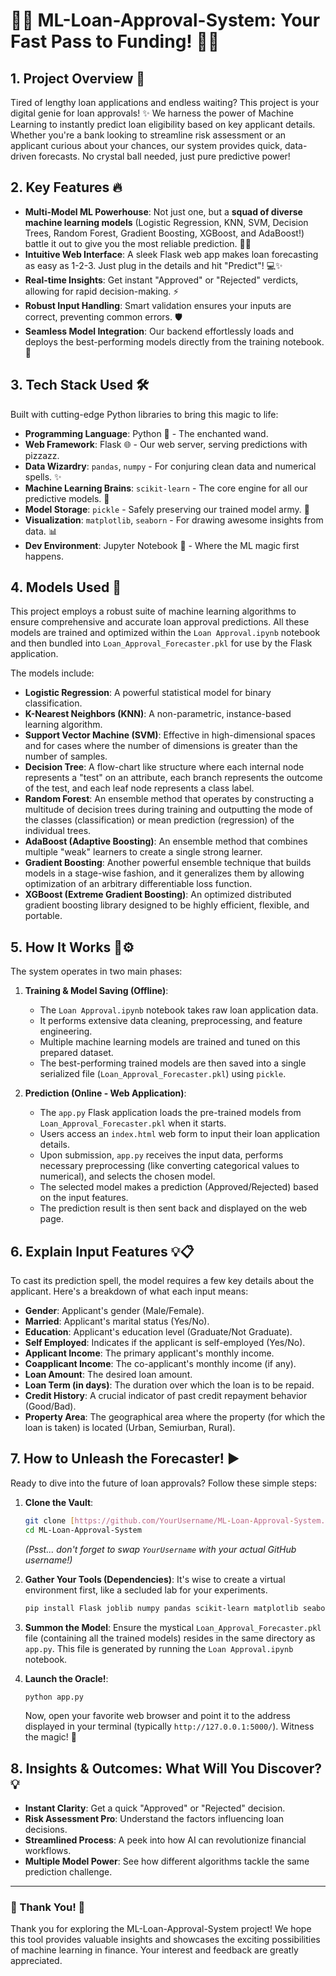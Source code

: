 # 🚀💸 ML-Loan-Approval-System: Your Fast Pass to Funding! 🚀💸

## 1. Project Overview 🌟

Tired of lengthy loan applications and endless waiting? This project is your digital genie for loan approvals! ✨ We harness the power of Machine Learning to instantly predict loan eligibility based on key applicant details. Whether you're a bank looking to streamline risk assessment or an applicant curious about your chances, our system provides quick, data-driven forecasts. No crystal ball needed, just pure predictive power!

## 2. Key Features 🔥

* **Multi-Model ML Powerhouse**: Not just one, but a **squad of diverse machine learning models** (Logistic Regression, KNN, SVM, Decision Trees, Random Forest, Gradient Boosting, XGBoost, and AdaBoost!) battle it out to give you the most reliable prediction. 🧠💪
* **Intuitive Web Interface**: A sleek Flask web app makes loan forecasting as easy as 1-2-3. Just plug in the details and hit "Predict"! 💻✨
* **Real-time Insights**: Get instant "Approved" or "Rejected" verdicts, allowing for rapid decision-making. ⚡️
* **Robust Input Handling**: Smart validation ensures your inputs are correct, preventing common errors. 🛡️
* **Seamless Model Integration**: Our backend effortlessly loads and deploys the best-performing models directly from the training notebook. 🔗

## 3. Tech Stack Used 🛠️

Built with cutting-edge Python libraries to bring this magic to life:

* **Programming Language**: Python 🐍 - The enchanted wand.
* **Web Framework**: Flask 🌐 - Our web server, serving predictions with pizzazz.
* **Data Wizardry**: `pandas`, `numpy` - For conjuring clean data and numerical spells. ✨
* **Machine Learning Brains**: `scikit-learn` - The core engine for all our predictive models. 🤖
* **Model Storage**: `pickle` - Safely preserving our trained model army. 🏺
* **Visualization**: `matplotlib`, `seaborn` - For drawing awesome insights from data. 📊
* **Dev Environment**: Jupyter Notebook 📓 - Where the ML magic first happens.

## 4. Models Used 🤖

This project employs a robust suite of machine learning algorithms to ensure comprehensive and accurate loan approval predictions. All these models are trained and optimized within the `Loan Approval.ipynb` notebook and then bundled into `Loan_Approval_Forecaster.pkl` for use by the Flask application.

The models include:

* **Logistic Regression**: A powerful statistical model for binary classification.
* **K-Nearest Neighbors (KNN)**: A non-parametric, instance-based learning algorithm.
* **Support Vector Machine (SVM)**: Effective in high-dimensional spaces and for cases where the number of dimensions is greater than the number of samples.
* **Decision Tree**: A flow-chart like structure where each internal node represents a "test" on an attribute, each branch represents the outcome of the test, and each leaf node represents a class label.
* **Random Forest**: An ensemble method that operates by constructing a multitude of decision trees during training and outputting the mode of the classes (classification) or mean prediction (regression) of the individual trees.
* **AdaBoost (Adaptive Boosting)**: An ensemble method that combines multiple "weak" learners to create a single strong learner.
* **Gradient Boosting**: Another powerful ensemble technique that builds models in a stage-wise fashion, and it generalizes them by allowing optimization of an arbitrary differentiable loss function.
* **XGBoost (Extreme Gradient Boosting)**: An optimized distributed gradient boosting library designed to be highly efficient, flexible, and portable.

## 5. How It Works 🧠⚙️

The system operates in two main phases:

1.  **Training & Model Saving (Offline)**:
    * The `Loan Approval.ipynb` notebook takes raw loan application data.
    * It performs extensive data cleaning, preprocessing, and feature engineering.
    * Multiple machine learning models are trained and tuned on this prepared dataset.
    * The best-performing trained models are then saved into a single serialized file (`Loan_Approval_Forecaster.pkl`) using `pickle`.

2.  **Prediction (Online - Web Application)**:
    * The `app.py` Flask application loads the pre-trained models from `Loan_Approval_Forecaster.pkl` when it starts.
    * Users access an `index.html` web form to input their loan application details.
    * Upon submission, `app.py` receives the input data, performs necessary preprocessing (like converting categorical values to numerical), and selects the chosen model.
    * The selected model makes a prediction (Approved/Rejected) based on the input features.
    * The prediction result is then sent back and displayed on the web page.

## 6. Explain Input Features 💡📋

To cast its prediction spell, the model requires a few key details about the applicant. Here's a breakdown of what each input means:

* **Gender**: Applicant's gender (Male/Female).
* **Married**: Applicant's marital status (Yes/No).
* **Education**: Applicant's education level (Graduate/Not Graduate).
* **Self Employed**: Indicates if the applicant is self-employed (Yes/No).
* **Applicant Income**: The primary applicant's monthly income.
* **Coapplicant Income**: The co-applicant's monthly income (if any).
* **Loan Amount**: The desired loan amount.
* **Loan Term (in days)**: The duration over which the loan is to be repaid.
* **Credit History**: A crucial indicator of past credit repayment behavior (Good/Bad).
* **Property Area**: The geographical area where the property (for which the loan is taken) is located (Urban, Semiurban, Rural).

## 7. How to Unleash the Forecaster! ▶️

Ready to dive into the future of loan approvals? Follow these simple steps:

1.  **Clone the Vault**:
    ```bash
    git clone [https://github.com/YourUsername/ML-Loan-Approval-System.git](https://github.com/YourUsername/ML-Loan-Approval-System.git)
    cd ML-Loan-Approval-System
    ```
    *(Psst... don't forget to swap `YourUsername` with your actual GitHub username!)*

2.  **Gather Your Tools (Dependencies)**:
    It's wise to create a virtual environment first, like a secluded lab for your experiments.
    ```bash
    pip install Flask joblib numpy pandas scikit-learn matplotlib seaborn
    ```

3.  **Summon the Model**:
    Ensure the mystical `Loan_Approval_Forecaster.pkl` file (containing all the trained models) resides in the same directory as `app.py`. This file is generated by running the `Loan Approval.ipynb` notebook.

4.  **Launch the Oracle!**:
    ```bash
    python app.py
    ```
    Now, open your favorite web browser and point it to the address displayed in your terminal (typically `http://127.0.0.1:5000/`). Witness the magic! 🌟

## 8. Insights & Outcomes: What Will You Discover? 💡

* **Instant Clarity**: Get a quick "Approved" or "Rejected" decision.
* **Risk Assessment Pro**: Understand the factors influencing loan decisions.
* **Streamlined Process**: A peek into how AI can revolutionize financial workflows.
* **Multiple Model Power**: See how different algorithms tackle the same prediction challenge.

---

### 🙏 Thank You! 🙏

Thank you for exploring the ML-Loan-Approval-System project! We hope this tool provides valuable insights and showcases the exciting possibilities of machine learning in finance. Your interest and feedback are greatly appreciated.
